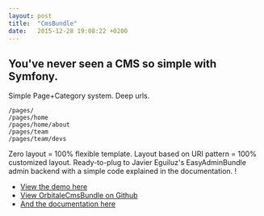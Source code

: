 ```yaml
---
layout: post
title:  "CmsBundle"
date:   2015-12-28 19:08:22 +0200
---
```


## You've never seen a CMS so simple with Symfony.

Simple Page+Category system. Deep urls.

```
/pages/
/pages/home
/pages/home/about
/pages/team
/pages/team/devs
```

Zero layout = 100% flexible template.
Layout based on URI pattern = 100% customized layout. Ready-to-plug to Javier Eguiluz's EasyAdminBundle admin backend
with a simple code explained in the documentation. !

* [View the demo here](http://demo.orbitale.io/orbitale_cms/)
* [View OrbitaleCmsBundle on Github](https://github.com/Orbitale/CmsBundle)
* [And the documentation here](https://github.com/Orbitale/CmsBundle)
